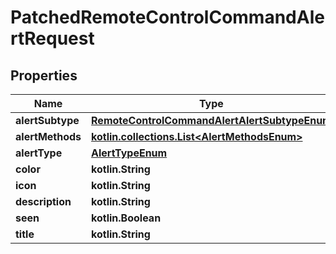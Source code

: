 
# PatchedRemoteControlCommandAlertRequest

## Properties
Name | Type | Description | Notes
------------ | ------------- | ------------- | -------------
**alertSubtype** | [**RemoteControlCommandAlertAlertSubtypeEnum**](RemoteControlCommandAlertAlertSubtypeEnum.md) |  |  [optional]
**alertMethods** | [**kotlin.collections.List&lt;AlertMethodsEnum&gt;**](AlertMethodsEnum.md) |  |  [optional]
**alertType** | [**AlertTypeEnum**](AlertTypeEnum.md) |  |  [optional]
**color** | **kotlin.String** |  |  [optional]
**icon** | **kotlin.String** |  |  [optional]
**description** | **kotlin.String** |  |  [optional]
**seen** | **kotlin.Boolean** |  |  [optional]
**title** | **kotlin.String** |  |  [optional]



